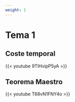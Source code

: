 ```yaml
---
weight: 1
---
```


# Tema 1
## Coste temporal
{{< youtube 9TlHvipP5yA >}}

## Teorema Maestro
{{< youtube T68vN1FNY4o >}}
